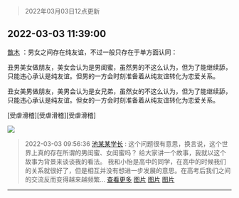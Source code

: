 > 2022年03月03日12点更新
<link rel="stylesheet" href="https://cdn.jsdelivr.net/gh/taotie6/sampleJSON@main/css/photo_show.css">
<meta name="referrer" content="no-referrer" />


 ## 2022-03-03 11:39:00 

 [㪚木](https://www.coolapk.com/feed/33958460?shareKey=YjZkNzFiMTY3MWE0NjIyMDNkZGM~) ：男女之间存在纯友谊，不过一般只存在于单方面认同：

丑男美女做朋友，美女会认为是男闺蜜，虽然男的不这么认为，但为了能继续舔，只能违心承认是纯友谊。但男的一方会时刻准备着从纯友谊转化为恋爱关系。

丑女美男做朋友，美男会认为是女兄弟，虽然女的不这么认为，但为了能继续舔<!--break-->，只能违心承认是纯友谊。但女的一方会时刻准备着从纯友谊转化为恋爱关系。

[受虐滑稽][受虐滑稽][受虐滑稽] 

<div class="album">
<img class="img-item" src="http://image.coolapk.com/feed/2018/1217/07/1081091_1545003920_5732@216x196.gif" />
</div>

> 2022-03-03 09:56:36 
> [池某某学长](https://www.coolapk.com/feed/33955901?shareKey=YjEzZGM3NWFmNGQwNjIyMDNkZGM~) : 这个问题很有意思，换言说，这个世界上真的存在所谓的男闺蜜、女闺蜜吗？  给大家讲一个故事，我就以这个故事为背景来谈谈我的看法。  我和小怡是高中的同学，在高中的时候我们的关系就很好了，但是相互并没有想进一步发展的意思。在高考后我们之间的交流反而变得越来越频繁... <a href="">查看更多</a> 
[图片](http://image.coolapk.com/feed/2022/0303/09/3507299_cdde67ad_2595_0141_756@960x960.jpeg)
[图片](http://image.coolapk.com/feed/2022/0303/09/3507299_f9549337_2595_0148_326@720x932.jpeg)
[图片](http://image.coolapk.com/feed/2022/0303/09/3507299_0d57c483_2595_0157_639@960x960.jpeg)

 ------- 


